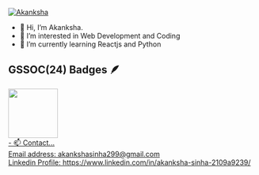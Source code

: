 <a href="https://git.io/typing-svg"><img src="https://readme-typing-svg.demolab.com?font=Noto+Sans&size=25&pause=1000&color=F7F5E7&background=0B223BF6&center=true&multiline=true&random=false&width=435&lines=Akanksha+Sinha%F0%9F%AA%84" alt="Akanksha" /></a>
- 👋 Hi, I’m Akanksha.
- 👀 I’m interested in Web Development and Coding
- 🌱 I’m currently learning Reactjs and Python
## GSSOC(24) Badges 🪶
<div style='display:flex; align-items:center; gap: 10px;' align='center'><a href="https://gssoc.girlscript.tech/leaderboard">
<img src="https://raw.githubusercontent.com/GSSoC24/Postman-Challenge/main/docs/assets/Postman%20White.png" width="100px" height="100px" />
 
</div>
- 📫 Contact...<br>
     Email address: akankshasinha299@gmail.com<br>
     Linkedin Profile: https://www.linkedin.com/in/akanksha-sinha-2109a9239/

<!---
Akanksha12-i/Akanksha12-i is a ✨ special ✨ repository because its `README.md` (this file) appears on your GitHub profile.
You can click the Preview link to take a look at your changes.
--->
